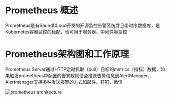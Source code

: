 # Prometheus 概述
Prometheus是有SoundCLoud开发的开源监控告警系统并且带时序数据库，是Kubernetes容器监控的标配，也可用于服务器、中间件等监控

# Prometheus架构图和工作原理
Prometheus Server通过HTTP定时抓取（pull）目标的metrics（指标）数据，如果触发prometheus中配置的告警规则便会推送告警信息到AlertManager，Alertmanager支持多种发送报警的方式如邮件、钉钉、微信

![prometheus architecture](https://prometheus.io/assets/architecture.png) 


